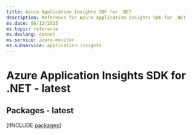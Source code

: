 ```yaml
---
title: Azure Application Insights SDK for .NET
description: Reference for Azure Application Insights SDK for .NET
ms.date: 06/13/2025
ms.topic: reference
ms.devlang: dotnet
ms.service: azure-monitor
ms.subservice: application-insights
---
```

# Azure Application Insights SDK for .NET - latest
## Packages - latest
[!INCLUDE [packages](application-insights-index.md)]